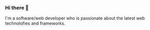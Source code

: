 ### Hi there 👋

I'm a software/web developer who is passionate about the latest web technolofies and frameworks. 

[Check me out on LinkedIn]:(https://www.linkedin.com/in/jana-behfarshad/)
<!--
**ZahraB21/ZahraB21** is a ✨ _special_ ✨ repository because its `README.md` (this file) appears on your GitHub profile.

Here are some ideas to get you started:

- 🔭 I’m currently working on ...
- 🌱 I’m currently learning ...
- 👯 I’m looking to collaborate on ...
- 🤔 I’m looking for help with ...
- 💬 Ask me about ...
- 📫 How to reach me: ...
- 😄 Pronouns: ...
- ⚡ Fun fact: ...
-->
